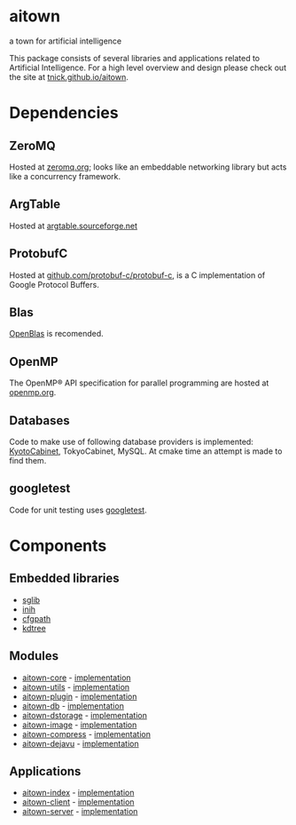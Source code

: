 aitown
======

a town for artificial intelligence

This package consists of several libraries and applications related
to Artificial Intelligence. For a high level overview and design
please check out the site at
[tnick.github.io/aitown](http://tnick.github.io/aitown/).


Dependencies
============


ZeroMQ
------

Hosted at [zeromq.org](http://zeromq.org/); looks like an embeddable
networking library but acts like a concurrency framework.


ArgTable
--------

Hosted at [argtable.sourceforge.net](http://argtable.sourceforge.net/)


ProtobufC
---------

Hosted at [github.com/protobuf-c/protobuf-c](https://github.com/protobuf-c/protobuf-c),
is a C implementation of Google Protocol Buffers.


Blas
----

[OpenBlas](http://www.openblas.net/) is recomended.


OpenMP
------

The OpenMP® API specification for parallel programming
are hosted at [openmp.org](http://openmp.org/wp/openmp-specifications/).


Databases
---------

Code to make use of following database providers is implemented:
[KyotoCabinet](http://fallabs.com/kyotocabinet/),
TokyoCabinet, MySQL. At cmake time an attempt is
made to find them.


googletest
----------

Code for unit testing uses [googletest](https://code.google.com/p/googletest/).



Components
==========

Embedded libraries
------------------

- [sglib](sglib.html)
- [inih](inih.html)
- [cfgpath](cfgpath.html)
- [kdtree](kdtree.html)


Modules
-------

- [aitown-core](http://tnick.github.io/aitown/reference/aitown-core.html) - [implementation](aitown_core.html)
- [aitown-utils](http://tnick.github.io/aitown/reference/aitown-utils.html) - [implementation](aitown_utils.html)
- [aitown-plugin](http://tnick.github.io/aitown/reference/aitown-plugin.html) - [implementation](aitown_plugin.html)
- [aitown-db](http://tnick.github.io/aitown/reference/aitown-db.html) - [implementation](aitown_db.html)
- [aitown-dstorage](http://tnick.github.io/aitown/reference/aitown-dstorage.html) - [implementation](aitown_dstorage.html)
- [aitown-image](http://tnick.github.io/aitown/reference/aitown-image.html) - [implementation](aitown_image.html)
- [aitown-compress](http://tnick.github.io/aitown/reference/aitown-compress.html) - [implementation](aitown_compress.html)
- [aitown-dejavu](http://tnick.github.io/aitown/reference/aitown-dejavu.html) - [implementation](aitown_dejavu.html)


Applications
------------

- [aitown-index](http://tnick.github.io/aitown/reference/aitown-index.html) - [implementation](aitown_index.html)
- [aitown-client](http://tnick.github.io/aitown/reference/aitown-client.html) - [implementation](aitown_client.html)
- [aitown-server](http://tnick.github.io/aitown/reference/aitown-server.html) - [implementation](aitown_server.html)

